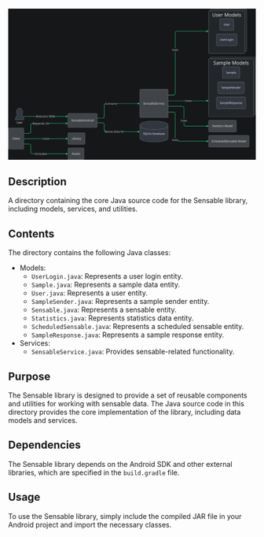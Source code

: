 ![Alt text](./README.md.svg)

## Description

A directory containing the core Java source code for the Sensable library, including models, services, and utilities.


## Contents

The directory contains the following Java classes:

* Models:
	+ `UserLogin.java`: Represents a user login entity.
	+ `Sample.java`: Represents a sample data entity.
	+ `User.java`: Represents a user entity.
	+ `SampleSender.java`: Represents a sample sender entity.
	+ `Sensable.java`: Represents a sensable entity.
	+ `Statistics.java`: Represents statistics data entity.
	+ `ScheduledSensable.java`: Represents a scheduled sensable entity.
	+ `SampleResponse.java`: Represents a sample response entity.
* Services:
	+ `SensableService.java`: Provides sensable-related functionality.


## Purpose

The Sensable library is designed to provide a set of reusable components and utilities for working with sensable data. The Java source code in this directory provides the core implementation of the library, including data models and services.


## Dependencies

The Sensable library depends on the Android SDK and other external libraries, which are specified in the `build.gradle` file.


## Usage

To use the Sensable library, simply include the compiled JAR file in your Android project and import the necessary classes.




